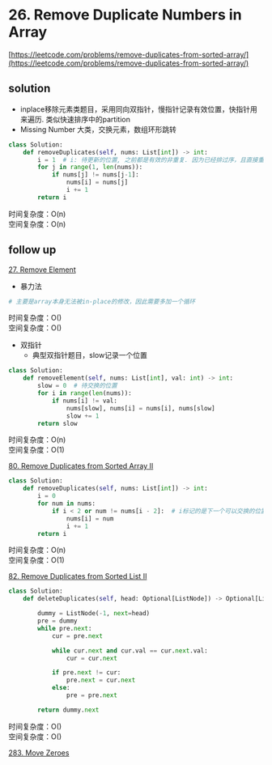 # 26. Remove Duplicate Numbers in Array

[https://leetcode.com/problems/remove-duplicates-from-sorted-array/](https://leetcode.com/problems/remove-duplicates-from-sorted-array/)

## solution

- inplace移除元素类题目，采用同向双指针，慢指针记录有效位置，快指针用来遍历. 类似快速排序中的partition
- Missing Number 大类，交换元素，数组环形跳转

```python
class Solution:
    def removeDuplicates(self, nums: List[int]) -> int:
        i = 1  # i: 待更新的位置, 之前都是有效的非重复. 因为已经排过序，且直接重置了重复值，通过和上一个位置比较判断重复
        for j in range(1, len(nums)):
            if nums[j] != nums[j-1]:
                nums[i] = nums[j]
                i += 1
        return i
```

时间复杂度：O(n) <br>
空间复杂度：O(n)

## follow up

[27. Remove Element](https://leetcode.com/problems/remove-element/)

- 暴力法

```python
# 主要是array本身无法被in-place的修改，因此需要多加一个循环

```

时间复杂度：O() <br>
空间复杂度：O()

- 双指针
  - 典型双指针题目，slow记录一个位置

```python
class Solution:
    def removeElement(self, nums: List[int], val: int) -> int:
        slow = 0  # 待交换的位置
        for i in range(len(nums)):
            if nums[i] != val:
                nums[slow], nums[i] = nums[i], nums[slow]
                slow += 1
        return slow
```

时间复杂度：O(n) <br>
空间复杂度：O(1)

[80. Remove Duplicates from Sorted Array II](https://leetcode.com/problems/remove-duplicates-from-sorted-array-ii/)

```python
class Solution:
    def removeDuplicates(self, nums: List[int]) -> int:
        i = 0
        for num in nums:
            if i < 2 or num != nums[i - 2]:  # i标记的是下一个可以交换的位置, 不重复超过两个
                nums[i] = num
                i += 1
        return i
```

时间复杂度：O(n) <br>
空间复杂度：O(1)

[82. Remove Duplicates from Sorted List II](https://leetcode.com/problems/remove-duplicates-from-sorted-list-ii/)

```python
class Solution:
    def deleteDuplicates(self, head: Optional[ListNode]) -> Optional[ListNode]:

        dummy = ListNode(-1, next=head)
        pre = dummy
        while pre.next:
            cur = pre.next

            while cur.next and cur.val == cur.next.val:
                cur = cur.next

            if pre.next != cur:
                pre.next = cur.next
            else:
                pre = pre.next

        return dummy.next
```

时间复杂度：O() <br>
空间复杂度：O()

[283. Move Zeroes](./283.%20Move%20Zeroes.md)
